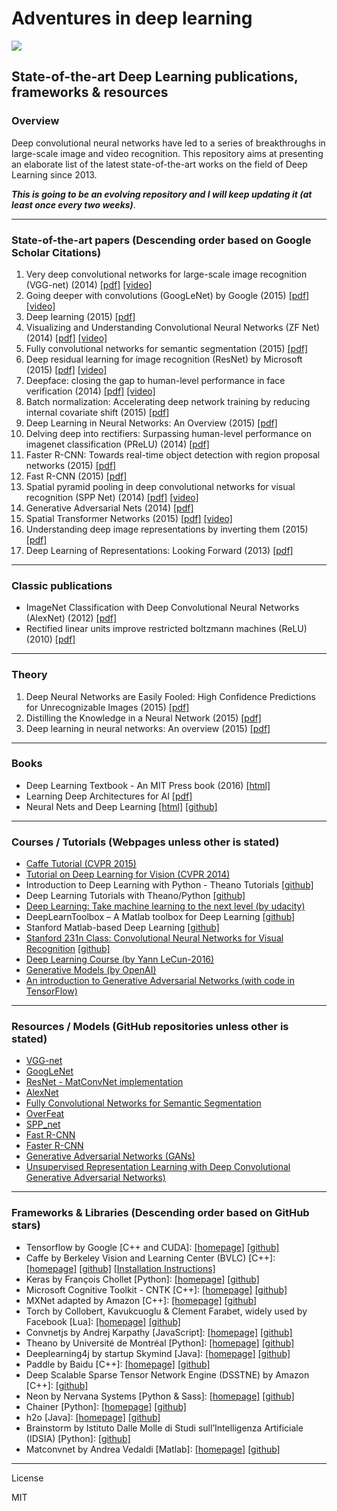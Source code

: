 # Adventures in deep learning 

[<img src="https://raw.githubusercontent.com/GKalliatakis/Adventures-in-deep-learning/master/logo.png?raw=true">](http://gkalliatakis.com/blog/adventures-in-deep-learning)

## State-of-the-art Deep Learning publications, frameworks & resources

### Overview
Deep convolutional neural networks have led to a series of breakthroughs in large-scale image and video recognition. This repository aims at presenting an elaborate list of the latest state-of-the-art works on the field of Deep Learning since 2013.

**_This is going to be an evolving repository and I will keep updating it (at least once every two weeks)_**.

---


### State-of-the-art papers (Descending order based on Google Scholar Citations)

1. Very deep convolutional networks for large-scale image recognition (VGG-net)  (2014) [[pdf]](https://arxiv.org/pdf/1409.1556v6.pdf) [[video]](https://www.youtube.com/watch?v=j1jIoHN3m0s)
2. Going deeper with convolutions  (GoogLeNet) by Google (2015) [[pdf]](https://arxiv.org/pdf/1409.4842v1.pdf) [[video]](https://www.youtube.com/watch?v=ySrj_G5gHWI)
3. Deep learning (2015) [[pdf]](http://www.nature.com/nature/journal/v521/n7553/pdf/nature14539.pdf)
4. Visualizing and Understanding Convolutional Neural Networks (ZF Net) (2014) [[pdf]](https://arxiv.org/pdf/1311.2901v3.pdf) [[video]](https://www.youtube.com/watch?v=ghEmQSxT6tw)
5. Fully convolutional networks for semantic segmentation (2015) [[pdf]](https://people.eecs.berkeley.edu/~jonlong/long_shelhamer_fcn.pdf)
6. Deep residual learning for image recognition (ResNet) by Microsoft (2015) [[pdf]](https://arxiv.org/pdf/1512.03385v1.pdf) [[video]](https://www.youtube.com/watch?v=1PGLj-uKT1w)
7. Deepface: closing the gap to human-level performance in face verification (2014) [[pdf]](https://www.cs.toronto.edu/~ranzato/publications/taigman_cvpr14.pdf) [[video]](https://www.youtube.com/watch?v=n0PQqsaGMhs)
8. Batch normalization: Accelerating deep network training by reducing internal covariate shift (2015) [[pdf]](http://arxiv.org/pdf/1502.03167.pdf)
9. Deep Learning in Neural Networks: An Overview  (2015) [[pdf]](http://ac.els-cdn.com/S0893608014002135/1-s2.0-S0893608014002135-main.pdf?_tid=1def3e8e-dcc0-11e6-aa7a-00000aab0f6b&acdnat=1484663017_c94a90fcbaaaa409820cadce8b842213)
10. Delving deep into rectifiers: Surpassing human-level performance on imagenet classification (PReLU) (2014) [[pdf]](https://arxiv.org/pdf/1502.01852v1.pdf)
11. Faster R-CNN: Towards real-time object detection with region proposal networks (2015) [[pdf]](http://papers.nips.cc/paper/5638-faster-r-cnn-towards-real-time-object-detection-with-region-proposal-networks.pdf)
12. Fast R-CNN (2015) [[pdf]](http://arxiv.org/pdf/1504.08083v2.pdf)
13. Spatial pyramid pooling in deep convolutional networks for visual recognition (SPP Net) (2014) [[pdf]](http://arxiv.org/pdf/1406.4729.pdf) [[video]](https://www.youtube.com/watch?v=CX8CCHKlfOE)
14. Generative Adversarial Nets (2014) [[pdf]](http://papers.nips.cc/paper/5423-generative-adversarial-nets.pdf)
15. Spatial Transformer Networks (2015) [[pdf]](http://papers.nips.cc/paper/5854-spatial-transformer-networks.pdf) [[video]](https://www.youtube.com/watch?v=6NOQC_fl1hQ)
16. Understanding deep image representations by inverting them (2015) [[pdf]](http://arxiv.org/pdf/1412.0035.pdf)
17. Deep Learning of Representations: Looking Forward (2013) [[pdf]](https://arxiv.org/pdf/1305.0445.pdf)

----------

### Classic publications
- ImageNet Classification with Deep Convolutional Neural Networks (AlexNet) (2012) [[pdf]](http://papers.nips.cc/paper/4824-imagenet-classification-with-deep-convolutional-neural-networks.pdf)
- Rectified linear units improve restricted boltzmann machines (ReLU) (2010) [[pdf]](http://machinelearning.wustl.edu/mlpapers/paper_files/icml2010_NairH10.pdf) 

----------

### Theory
1. Deep Neural Networks are Easily Fooled: High Confidence Predictions for Unrecognizable Images (2015) [[pdf]](http://arxiv.org/pdf/1412.1897v4.pdf)
2. Distilling the Knowledge in a Neural Network (2015) [[pdf]](http://arxiv.org/pdf/1503.02531v1.pdf)
3. Deep learning in neural networks: An overview (2015) [[pdf]](https://arxiv.org/pdf/1404.7828v4.pdf)

----------

### Books
- Deep Learning Textbook - An MIT Press book (2016) [[html]](http://www.deeplearningbook.org/)
- Learning Deep Architectures for AI [[pdf]](http://www.iro.umontreal.ca/~bengioy/papers/ftml_book.pdf)
- Neural Nets and Deep Learning [[html]](http://neuralnetworksanddeeplearning.com/) [[github]](https://github.com/mnielsen/neural-networks-and-deep-learning)

----------

### Courses / Tutorials (Webpages unless other is stated)
- [Caffe Tutorial (CVPR 2015)](https://docs.google.com/presentation/d/1TI4TbU1NaKdPG0VRMhQjW8hsKdnjwx3StjhCZ5ZT5UM/edit#slide=id.g7569f7be5_1_0)
- [Tutorial on Deep Learning for Vision (CVPR 2014)](https://sites.google.com/site/deeplearningcvpr2014/)
- Introduction to Deep Learning with Python - Theano Tutorials [[github]](https://github.com/Newmu/Theano-Tutorials)
- Deep Learning Tutorials with Theano/Python [[github]](https://github.com/lisa-lab/DeepLearningTutorials)
- [Deep Learning: Take machine learning to the next level (by udacity)](https://www.udacity.com/course/deep-learning--ud730)
- DeepLearnToolbox – A Matlab toolbox for Deep Learning [[github]](https://github.com/rasmusbergpalm/DeepLearnToolbox)
- Stanford Matlab-based Deep Learning [[github]](https://github.com/amaas/stanford_dl_ex)
- [Stanford 231n Class: Convolutional Neural Networks for Visual Recognition](http://cs231n.stanford.edu/) [[github]](http://cs231n.github.io/)
- [Deep Learning Course (by Yann LeCun-2016)](https://www.college-de-france.fr/site/en-yann-lecun/course-2015-2016.htm)
- [Generative Models (by OpenAI)](https://openai.com/blog/generative-models/)
- [An introduction to Generative Adversarial Networks (with code in TensorFlow)](http://blog.aylien.com/introduction-generative-adversarial-networks-code-tensorflow/)

----------


### Resources / Models (GitHub repositories unless other is stated)
- [VGG-net](https://github.com/BVLC/caffe/wiki/Model-Zoo#models-used-by-the-vgg-team-in-ilsvrc-2014)
- [GoogLeNet](https://github.com/BVLC/caffe/tree/master/models/bvlc_googlenet)
- [ResNet - MatConvNet implementation](https://github.com/zhanghang1989/ResNet-Matconvnet)
- [AlexNet](https://github.com/BVLC/caffe/tree/master/models/bvlc_alexnet)
- [Fully Convolutional Networks for Semantic Segmentation](https://github.com/shelhamer/fcn.berkeleyvision.org)
- [OverFeat](https://github.com/sermanet/OverFeat)
- [SPP_net](https://github.com/ShaoqingRen/SPP_net)
- [Fast R-CNN](https://github.com/rbgirshick/fast-rcnn)
- [Faster R-CNN](https://github.com/rbgirshick/py-faster-rcnn)
- [Generative Adversarial Networks (GANs)](https://github.com/goodfeli/adversarial)
- [Unsupervised Representation Learning with Deep Convolutional Generative Adversarial Networks)](https://github.com/Newmu/dcgan_code)

----------


### Frameworks & Libraries (Descending order based on GitHub stars)
- Tensorflow by Google  [C++ and CUDA]: [[homepage]](https://www.tensorflow.org/) [[github]](https://github.com/tensorflow/tensorflow)
- Caffe by Berkeley Vision and Learning Center (BVLC)  [C++]: [[homepage]](http://caffe.berkeleyvision.org/) [[github]](https://github.com/BVLC/caffe) [[Installation Instructions]](Caffe_Installation/README.md)
- Keras by François Chollet  [Python]: [[homepage]](https://keras.io/) [[github]](https://github.com/fchollet/keras)
- Microsoft Cognitive Toolkit - CNTK  [C++]: [[homepage]](https://www.microsoft.com/en-us/research/product/cognitive-toolkit/) [[github]](https://github.com/Microsoft/CNTK)
- MXNet adapted by Amazon  [C++]: [[homepage]](http://mxnet.io/) [[github]](https://github.com/dmlc/mxnet)
- Torch by Collobert, Kavukcuoglu & Clement Farabet, widely used by Facebook  [Lua]: [[homepage]](http://torch.ch/) [[github]](https://github.com/torch) 
- Convnetjs by Andrej Karpathy [JavaScript]: [[homepage]](http://cs.stanford.edu/people/karpathy/convnetjs/) [[github]](https://github.com/karpathy/convnetjs)
- Theano by Université de Montréal  [Python]: [[homepage]](http://deeplearning.net/software/theano/) [[github]](https://github.com/Theano/Theano) 
- Deeplearning4j by startup Skymind  [Java]: [[homepage]](https://deeplearning4j.org/) [[github]](https://github.com/deeplearning4j/deeplearning4j) 
- Paddle by Baidu  [C++]: [[homepage]](http://www.paddlepaddle.org/) [[github]](https://github.com/PaddlePaddle/Paddle) 
- Deep Scalable Sparse Tensor Network Engine (DSSTNE) by Amazon  [C++]: [[github]](https://github.com/amznlabs/amazon-dsstne) 
- Neon by Nervana Systems  [Python & Sass]: [[homepage]](http://neon.nervanasys.com/docs/latest/) [[github]](https://github.com/NervanaSystems/neon) 
- Chainer  [Python]: [[homepage]](http://chainer.org/) [[github]](https://github.com/pfnet/chainer) 
- h2o  [Java]: [[homepage]](http://www.h2o.ai/) [[github]](https://github.com/h2oai/h2o-3) 
- Brainstorm by Istituto Dalle Molle di Studi sull’Intelligenza Artificiale (IDSIA)  [Python]: [[github]](https://github.com/IDSIA/brainstorm)
- Matconvnet by Andrea Vedaldi  [Matlab]: [[homepage]](http://www.vlfeat.org/matconvnet/) [[github]](https://github.com/vlfeat/matconvnet) 


----

License

MIT


[//]: # (These are reference links used in the body of this note and get stripped out when the markdown processor does its job. There is no need to format nicely because it shouldn't be seen. Thanks SO - http://stackoverflow.com/questions/4823468/store-comments-in-markdown-syntax)


   [dill]: <https://github.com/joemccann/dillinger>
   [git-repo-url]: <https://github.com/joemccann/dillinger.git>
   [john gruber]: <http://daringfireball.net>
   [@thomasfuchs]: <http://twitter.com/thomasfuchs>
   [df1]: <http://daringfireball.net/projects/markdown/>
   [markdown-it]: <https://github.com/markdown-it/markdown-it>
   [Ace Editor]: <http://ace.ajax.org>
   [node.js]: <http://nodejs.org>
   [Twitter Bootstrap]: <http://twitter.github.com/bootstrap/>
   [keymaster.js]: <https://github.com/madrobby/keymaster>
   [jQuery]: <http://jquery.com>
   [@tjholowaychuk]: <http://twitter.com/tjholowaychuk>
   [express]: <http://expressjs.com>
   [AngularJS]: <http://angularjs.org>
   [Gulp]: <http://gulpjs.com>

   [PlDb]: <https://github.com/joemccann/dillinger/tree/master/plugins/dropbox/README.md>
   [PlGh]:  <https://github.com/joemccann/dillinger/tree/master/plugins/github/README.md>
   [PlGd]: <https://github.com/joemccann/dillinger/tree/master/plugins/googledrive/README.md>
   [PlOd]: <https://github.com/joemccann/dillinger/tree/master/plugins/onedrive/README.md>

